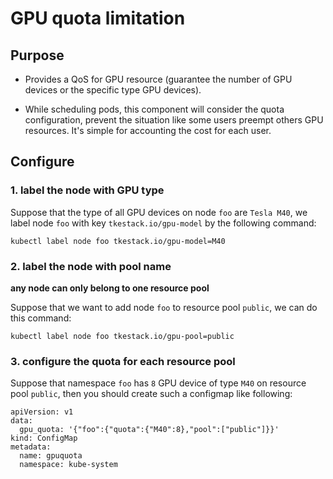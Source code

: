 # GPU quota limitation

## Purpose

- Provides a QoS for GPU resource (guarantee the number of GPU devices or the specific type GPU
 devices).
 
- While scheduling pods, this component will consider the quota configuration, prevent the situation
like some users preempt others GPU resources. It's simple for accounting the cost for each user.


## Configure

### 1. label the node with GPU type

Suppose that the type of all GPU devices on node `foo` are `Tesla M40`, we label node `foo` with
 key `tkestack.io/gpu-model` by the following command:
 
```
kubectl label node foo tkestack.io/gpu-model=M40
```

### 2. label the node with pool name 

****any node can only belong to one resource pool****

Suppose that we want to add node `foo` to resource pool `public`, we can do this command:

```
kubectl label node foo tkestack.io/gpu-pool=public
```

### 3. configure the quota for each resource pool

Suppose that namespace `foo` has `8` GPU device of type `M40` on resource pool `public`, then you
 should create such a configmap like following:

```
apiVersion: v1
data:
  gpu_quota: '{"foo":{"quota":{"M40":8},"pool":["public"]}}'
kind: ConfigMap
metadata:
  name: gpuquota
  namespace: kube-system
```

